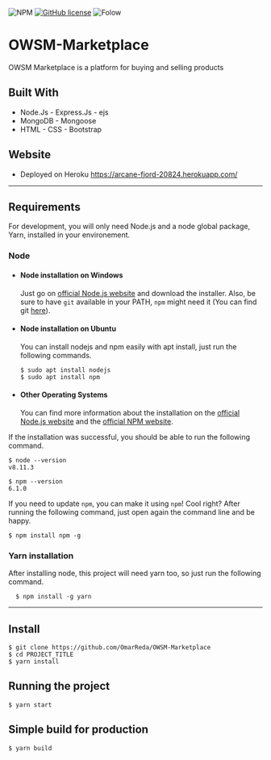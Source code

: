 
![NPM](https://img.shields.io/npm/v/npm)
[![GitHub license](https://img.shields.io/github/license/OmarReda/OWSM-Marketplace)](https://github.com/OmarReda/OWSM-Marketplace/blob/master/LICENSE)
![Folow](https://img.shields.io/github/followers/OmarReda?label=Follow&style=social)


# OWSM-Marketplace
OWSM Marketplace is a platform for buying and selling products

## Built With
* Node.Js - Express.Js - ejs
* MongoDB - Mongoose
* HTML - CSS - Bootstrap

## Website
* Deployed on Heroku 
https://arcane-fjord-20824.herokuapp.com/

---
## Requirements

For development, you will only need Node.js and a node global package, Yarn, installed in your environement.

### Node
- #### Node installation on Windows

  Just go on [official Node.js website](https://nodejs.org/) and download the installer.
Also, be sure to have `git` available in your PATH, `npm` might need it (You can find git [here](https://git-scm.com/)).

- #### Node installation on Ubuntu

  You can install nodejs and npm easily with apt install, just run the following commands.

      $ sudo apt install nodejs
      $ sudo apt install npm

- #### Other Operating Systems
  You can find more information about the installation on the [official Node.js website](https://nodejs.org/) and the [official NPM website](https://npmjs.org/).

If the installation was successful, you should be able to run the following command.

    $ node --version
    v8.11.3

    $ npm --version
    6.1.0

If you need to update `npm`, you can make it using `npm`! Cool right? After running the following command, just open again the command line and be happy.

    $ npm install npm -g

###
### Yarn installation
  After installing node, this project will need yarn too, so just run the following command.

      $ npm install -g yarn

---

## Install

    $ git clone https://github.com/OmarReda/OWSM-Marketplace
    $ cd PROJECT_TITLE
    $ yarn install

## Running the project

    $ yarn start

## Simple build for production

    $ yarn build
